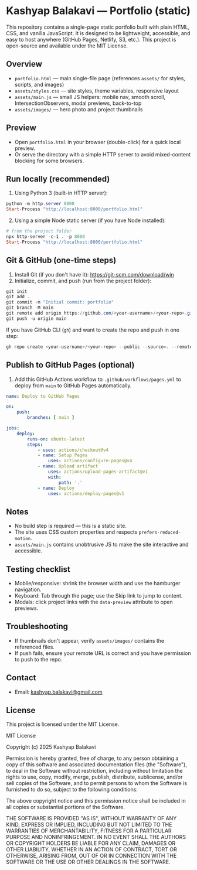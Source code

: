 # Kashyap Balakavi — Portfolio (static)

This repository contains a single-page static portfolio built with plain HTML, CSS, and vanilla JavaScript. It is designed to be lightweight, accessible, and easy to host anywhere (GitHub Pages, Netlify, S3, etc.). This project is open-source and available under the MIT License.

## Overview

- `portfolio.html` — main single-file page (references `assets/` for styles, scripts, and images)
- `assets/styles.css` — site styles, theme variables, responsive layout
- `assets/main.js` — small JS helpers: mobile nav, smooth scroll, IntersectionObservers, modal previews, back-to-top
- `assets/images/` — hero photo and project thumbnails

## Preview

- Open `portfolio.html` in your browser (double-click) for a quick local preview.
- Or serve the directory with a simple HTTP server to avoid mixed-content blocking for some browsers.

## Run locally (recommended)

1. Using Python 3 (built-in HTTP server):

```powershell
python -m http.server 8000
Start-Process "http://localhost:8000/portfolio.html"
```

2. Using a simple Node static server (if you have Node installed):

```powershell
# from the project folder
npx http-server -c-1 . -p 8000
Start-Process "http://localhost:8000/portfolio.html"
```

## Git & GitHub (one-time steps)

1. Install Git (if you don't have it): https://git-scm.com/download/win
2. Initialize, commit, and push (run from the project folder):

```powershell
git init
git add .
git commit -m "Initial commit: portfolio"
git branch -M main
git remote add origin https://github.com/<your-username>/<your-repo>.git
git push -u origin main
```

If you have GitHub CLI (`gh`) and want to create the repo and push in one step:

```powershell
gh repo create <your-username>/<your-repo> --public --source=. --remote=origin --push
```

## Publish to GitHub Pages (optional)

1. Add this GitHub Actions workflow to `.github/workflows/pages.yml` to deploy from `main` to GitHub Pages automatically.

```yaml
name: Deploy to GitHub Pages

on:
	push:
		branches: [ main ]

jobs:
	deploy:
		runs-on: ubuntu-latest
		steps:
			- uses: actions/checkout@v4
			- name: Setup Pages
				uses: actions/configure-pages@v4
			- name: Upload artifact
				uses: actions/upload-pages-artifact@v1
				with:
					path: '.'
			- name: Deploy
				uses: actions/deploy-pages@v1
```

## Notes

- No build step is required — this is a static site.
- The site uses CSS custom properties and respects `prefers-reduced-motion`.
- `assets/main.js` contains unobtrusive JS to make the site interactive and accessible.

## Testing checklist

- Mobile/responsive: shrink the browser width and use the hamburger navigation.
- Keyboard: Tab through the page; use the Skip link to jump to content.
- Modals: click project links with the `data-preview` attribute to open previews.

## Troubleshooting

- If thumbnails don't appear, verify `assets/images/` contains the referenced files.
- If push fails, ensure your remote URL is correct and you have permission to push to the repo.

## Contact

- Email: kashyap.balakavi@gmail.com

## License

This project is licensed under the MIT License.

MIT License

Copyright (c) 2025 Kashyap Balakavi

Permission is hereby granted, free of charge, to any person obtaining a copy
of this software and associated documentation files (the "Software"), to deal
in the Software without restriction, including without limitation the rights
to use, copy, modify, merge, publish, distribute, sublicense, and/or sell
copies of the Software, and to permit persons to whom the Software is
furnished to do so, subject to the following conditions:

The above copyright notice and this permission notice shall be included in all
copies or substantial portions of the Software.

THE SOFTWARE IS PROVIDED "AS IS", WITHOUT WARRANTY OF ANY KIND, EXPRESS OR
IMPLIED, INCLUDING BUT NOT LIMITED TO THE WARRANTIES OF MERCHANTABILITY,
FITNESS FOR A PARTICULAR PURPOSE AND NONINFRINGEMENT. IN NO EVENT SHALL THE
AUTHORS OR COPYRIGHT HOLDERS BE LIABLE FOR ANY CLAIM, DAMAGES OR OTHER
LIABILITY, WHETHER IN AN ACTION OF CONTRACT, TORT OR OTHERWISE, ARISING FROM,
OUT OF OR IN CONNECTION WITH THE SOFTWARE OR THE USE OR OTHER DEALINGS IN THE
SOFTWARE.
